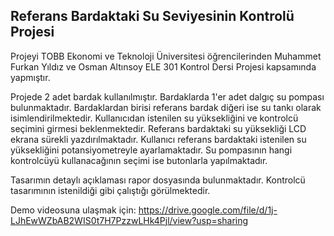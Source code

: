 ## Referans Bardaktaki Su Seviyesinin Kontrolü Projesi

Projeyi TOBB Ekonomi ve Teknoloji Üniversitesi öğrencilerinden Muhammet Furkan Yıldız ve Osman Altınsoy ELE 301 Kontrol Dersi Projesi kapsamında yapmıştır.

Projede 2 adet bardak kullanılmıştır. Bardaklarda 1'er adet dalgıç su pompası bulunmaktadır. Bardaklardan birisi referans bardak diğeri ise su tankı olarak isimlendirilmektedir. Kullanıcıdan istenilen su yüksekliğini ve kontrolcü seçimini girmesi beklenmektedir. Referans bardaktaki su yüksekliği LCD ekrana sürekli yazdırılmaktadır.  Kullanıcı referans bardaktaki istenilen su yüksekliğini potansiyometreyle ayarlamaktadır. Su pompasının hangi kontrolcüyü kullanacağının seçimi ise butonlarla yapılmaktadır.

Tasarımın detaylı açıklaması rapor dosyasında bulunmaktadır. Kontrolcü tasarımının istenildiği gibi çalıştığı görülmektedir.

Demo videosuna ulaşmak için: https://drive.google.com/file/d/1j-LJhEwWZbAB2WIS0t7H7PzzwLHk4Pjl/view?usp=sharing
